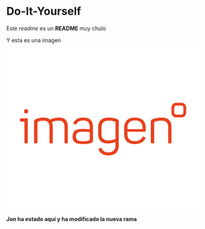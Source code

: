 # Do-It-Yourself

Este _readme_ es un **README** muy chulo

Y esta es una imagen ![imagen](./imagenes/imagen-logo-square.jpg)
**Jon ha estado aqui y ha modificado la nueva rama**

